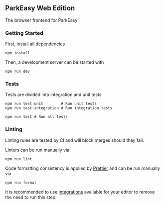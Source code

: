 ## ParkEasy Web Edition

The browser frontend for ParkEasy

### Getting Started

First, install all dependencies

    npm install

Then, a development server can be started with

    npm run dev

### Tests

Tests are divided into integration and unit tests

    npm run test:unit        # Run unit tests
    npm run test:integration # Run integration tests

    npm run test # Run all tests

### Linting

Linting rules are tested by CI and will block merges should they fail.

Linters can be run manually via

    npm run lint

Code formatting consistency is applied by [Prettier] and can be run manually via

    npm run format

It is recommended to use [integrations](https://prettier.io/docs/en/editors.html) available for your editor to remove the need to run this step.

[Prettier]: https://prettier.io/
